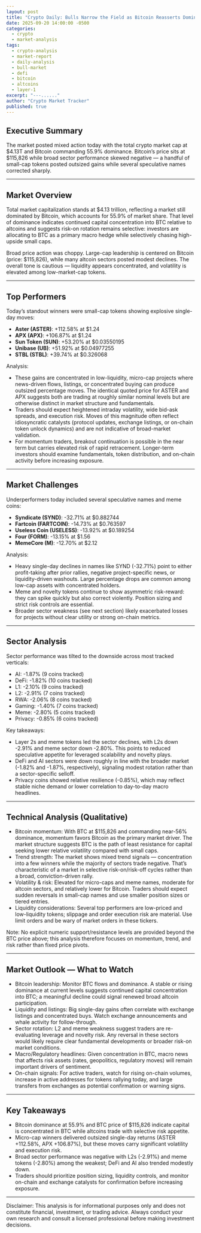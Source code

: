 ```yaml
---
layout: post
title: "Crypto Daily: Bulls Narrow the Field as Bitcoin Reasserts Dominance (September 20, 2025)"
date: 2025-09-20 14:00:00 -0500
categories:
  - crypto
  - market-analysis
tags:
  - crypto-analysis
  - market-report
  - daily-analysis
  - bull-market
  - defi
  - bitcoin
  - altcoins
  - layer-1
excerpt: "---......"
author: "Crypto Market Tracker"
published: true
---
```


## Executive Summary
The market posted mixed action today with the total crypto market cap at $4.13T and Bitcoin commanding 55.9% dominance. Bitcoin’s price sits at $115,826 while broad sector performance skewed negative — a handful of small-cap tokens posted outsized gains while several speculative names corrected sharply.

---

## Market Overview
Total market capitalization stands at $4.13 trillion, reflecting a market still dominated by Bitcoin, which accounts for 55.9% of market share. That level of dominance indicates continued capital concentration into BTC relative to altcoins and suggests risk-on rotation remains selective: investors are allocating to BTC as a primary macro hedge while selectively chasing high-upside small caps.

Broad price action was choppy. Large-cap leadership is centered on Bitcoin (price: $115,826), while many altcoin sectors posted modest declines. The overall tone is cautious — liquidity appears concentrated, and volatility is elevated among low-market-cap tokens.

---

## Top Performers
Today’s standout winners were small-cap tokens showing explosive single-day moves:

- **Aster (ASTER)**: +112.58% at $1.24  
- **APX (APX)**: +106.87% at $1.24  
- **Sun Token (SUN)**: +53.20% at $0.03550195  
- **Unibase (UB)**: +51.92% at $0.04977255  
- **STBL (STBL)**: +39.74% at $0.326068

Analysis:
- These gains are concentrated in low-liquidity, micro-cap projects where news-driven flows, listings, or concentrated buying can produce outsized percentage moves. The identical quoted price for ASTER and APX suggests both are trading at roughly similar nominal levels but are otherwise distinct in market structure and fundamentals.
- Traders should expect heightened intraday volatility, wide bid-ask spreads, and execution risk. Moves of this magnitude often reflect idiosyncratic catalysts (protocol updates, exchange listings, or on-chain token unlock dynamics) and are not indicative of broad-market validation.
- For momentum traders, breakout continuation is possible in the near term but carries elevated risk of rapid retracement. Longer-term investors should examine fundamentals, token distribution, and on-chain activity before increasing exposure.

---

## Market Challenges
Underperformers today included several speculative names and meme coins:

- **Syndicate (SYND)**: -32.71% at $0.882744  
- **Fartcoin (FARTCOIN)**: -14.73% at $0.763597  
- **Useless Coin (USELESS)**: -13.92% at $0.189254  
- **Four (FORM)**: -13.15% at $1.56  
- **MemeCore (M)**: -12.70% at $2.12

Analysis:
- Heavy single-day declines in names like SYND (-32.71%) point to either profit-taking after prior rallies, negative project-specific news, or liquidity-driven washouts. Large percentage drops are common among low-cap assets with concentrated holders.
- Meme and novelty tokens continue to show asymmetric risk-reward: they can spike quickly but also correct violently. Position sizing and strict risk controls are essential.
- Broader sector weakness (see next section) likely exacerbated losses for projects without clear utility or strong on-chain metrics.

---

## Sector Analysis
Sector performance was tilted to the downside across most tracked verticals:

- AI: -1.87% (9 coins tracked)  
- DeFi: -1.82% (10 coins tracked)  
- L1: -2.10% (9 coins tracked)  
- L2: -2.91% (7 coins tracked)  
- RWA: -2.06% (8 coins tracked)  
- Gaming: -1.40% (7 coins tracked)  
- Meme: -2.80% (5 coins tracked)  
- Privacy: -0.85% (6 coins tracked)

Key takeaways:
- Layer 2s and meme tokens led the sector declines, with L2s down -2.91% and meme sector down -2.80%. This points to reduced speculative appetite for leveraged scalability and novelty plays.
- DeFi and AI sectors were down roughly in line with the broader market (-1.82% and -1.87%, respectively), signaling modest rotation rather than a sector-specific selloff.
- Privacy coins showed relative resilience (-0.85%), which may reflect stable niche demand or lower correlation to day-to-day macro headlines.

---

## Technical Analysis (Qualitative)
- Bitcoin momentum: With BTC at $115,826 and commanding near-56% dominance, momentum favors Bitcoin as the primary market driver. The market structure suggests BTC is the path of least resistance for capital seeking lower relative volatility compared with small caps.
- Trend strength: The market shows mixed trend signals — concentration into a few winners while the majority of sectors trade negative. That’s characteristic of a market in selective risk-on/risk-off cycles rather than a broad, conviction-driven rally.
- Volatility & risk: Elevated for micro-caps and meme names, moderate for altcoin sectors, and relatively lower for Bitcoin. Traders should expect sudden reversals in small-cap names and use smaller position sizes or tiered entries.
- Liquidity considerations: Several top performers are low-priced and low-liquidity tokens; slippage and order execution risk are material. Use limit orders and be wary of market orders in these tickers.

Note: No explicit numeric support/resistance levels are provided beyond the BTC price above; this analysis therefore focuses on momentum, trend, and risk rather than fixed price pivots.

---

## Market Outlook — What to Watch
- Bitcoin leadership: Monitor BTC flows and dominance. A stable or rising dominance at current levels suggests continued capital concentration into BTC; a meaningful decline could signal renewed broad altcoin participation.
- Liquidity and listings: Big single-day gains often correlate with exchange listings and concentrated buys. Watch exchange announcements and whale activity for follow-through.
- Sector rotation: L2 and meme weakness suggest traders are re-evaluating leverage and novelty risk. Any reversal in these sectors would likely require clear fundamental developments or broader risk-on market conditions.
- Macro/Regulatory headlines: Given concentration in BTC, macro news that affects risk assets (rates, geopolitics, regulatory moves) will remain important drivers of sentiment.
- On-chain signals: For active traders, watch for rising on-chain volumes, increase in active addresses for tokens rallying today, and large transfers from exchanges as potential confirmation or warning signs.

---

## Key Takeaways
- Bitcoin dominance at 55.9% and BTC price of $115,826 indicate capital is concentrated in BTC while altcoins trade with selective risk appetite.  
- Micro-cap winners delivered outsized single-day returns (ASTER +112.58%, APX +106.87%), but these moves carry significant volatility and execution risk.  
- Broad sector performance was negative with L2s (-2.91%) and meme tokens (-2.80%) among the weakest; DeFi and AI also trended modestly down.  
- Traders should prioritize position sizing, liquidity controls, and monitor on-chain and exchange catalysts for confirmation before increasing exposure.

---

Disclaimer: This analysis is for informational purposes only and does not constitute financial, investment, or trading advice. Always conduct your own research and consult a licensed professional before making investment decisions.